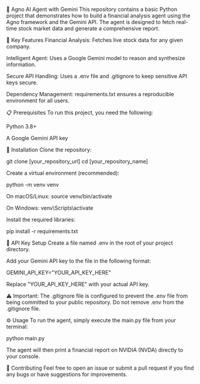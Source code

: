 🧠 Agno AI Agent with Gemini
This repository contains a basic Python project that demonstrates how to build a financial analysis agent using the Agno framework and the Gemini API. The agent is designed to fetch real-time stock market data and generate a comprehensive report.

🚀 Key Features
Financial Analysis: Fetches live stock data for any given company.

Intelligent Agent: Uses a Google Gemini model to reason and synthesize information.

Secure API Handling: Uses a .env file and .gitignore to keep sensitive API keys secure.

Dependency Management: requirements.txt ensures a reproducible environment for all users.

📋 Prerequisites
To run this project, you need the following:

Python 3.8+

A Google Gemini API key

🔧 Installation
Clone the repository:

git clone [your_repository_url]
cd [your_repository_name]

Create a virtual environment (recommended):

python -m venv venv

On macOS/Linux: source venv/bin/activate

On Windows: venv\Scripts\activate

Install the required libraries:

pip install -r requirements.txt

🔐 API Key Setup
Create a file named .env in the root of your project directory.

Add your Gemini API key to the file in the following format:

GEMINI_API_KEY="YOUR_API_KEY_HERE"

Replace "YOUR_API_KEY_HERE" with your actual API key.

⚠️ Important: The .gitignore file is configured to prevent the .env file from being committed to your public repository. Do not remove .env from the .gitignore file.

⚙️ Usage
To run the agent, simply execute the main.py file from your terminal:

python main.py

The agent will then print a financial report on NVIDIA (NVDA) directly to your console.

🤝 Contributing
Feel free to open an issue or submit a pull request if you find any bugs or have suggestions for improvements.